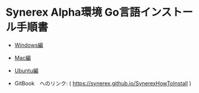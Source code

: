 

# Synerex Alpha環境 Go言語インストール手順書



- [Windows編](src/md/win/00whyosi.md)
- [Mac編](src/md/mac/00mhyosi.md)
- [Ubuntu編](src/md/ubuntu/00uhyosi.md)


- GitBook　へのリンク: ( https://synerex.github.io/SynerexHowToInstall )
